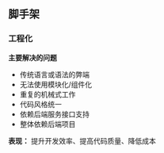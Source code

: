 ## 脚手架

### 工程化
**主要解决的问题**
* 传统语言或语法的弊端
* 无法使用模块化/组件化
* 重复的机械式工作
* 代码风格统一
* 依赖后端服务接口支持
* 整体依赖后端项目

**表现：**
提升开发效率、提高代码质量、降低成本